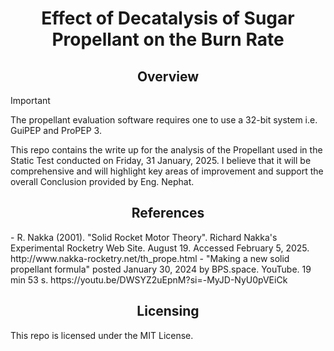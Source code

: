 <div align="center">
	<h1>Effect of Decatalysis of Sugar Propellant on the Burn Rate</h1>
</div>

<div align="center">
	<h2>Overview</h2>
</div>

> [!IMPORTANT]
> The propellant evaluation software requires one to use a 32-bit system i.e. GuiPEP and ProPEP 3.

This repo contains the write up for the analysis of the Propellant used in the Static Test conducted on Friday, 31 January, 2025. I believe that it will be comprehensive and will highlight key areas of improvement and support the overall Conclusion provided by Eng. Nephat.

<div align="center">
	<h2>References</h2>
</div>
- R. Nakka (2001). "Solid Rocket Motor Theory". Richard Nakka's Experimental Rocketry Web Site. August 19. Accessed February 5, 2025. http://www.nakka-rocketry.net/th_prope.html
- "Making a new solid propellant formula" posted January 30, 2024 by BPS.space. YouTube. 19 min 53 s. https://youtu.be/DWSYZ2uEpnM?si=-MyJD-NyU0pVEiCk

<div align="center">
	<h2>Licensing</h2>
</div>
This repo is licensed under the MIT License.